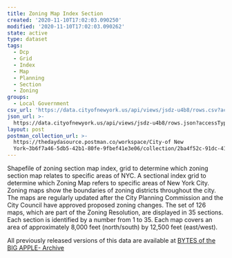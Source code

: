 ```yaml
---
title: Zoning Map Index Section
created: '2020-11-10T17:02:03.090250'
modified: '2020-11-10T17:02:03.090262'
state: active
type: dataset
tags:
  - Dcp
  - Grid
  - Index
  - Map
  - Planning
  - Section
  - Zoning
groups:
  - Local Government
csv_url: 'https://data.cityofnewyork.us/api/views/jsdz-u4b8/rows.csv?accessType=DOWNLOAD'
json_url: >-
  https://data.cityofnewyork.us/api/views/jsdz-u4b8/rows.json?accessType=DOWNLOAD
layout: post
postman_collection_url: >-
  https://thedaydasource.postman.co/workspace/City-of New
  York~3b6f7a46-5db5-42b1-80fe-9fbef41e3e06/collection/2ba4f52c-91dc-419e-a5d9-73a6ebac3cce
---
```

Shapefile of zoning section map index, grid to determine which zoning section map relates to specific areas of NYC.
A sectional index grid to determine which Zoning Map refers to specific areas of New York City. Zoning maps show the boundaries of zoning districts throughout the city. The maps are regularly updated after the City Planning Commission and the City Council have approved proposed zoning changes. The set of 126 maps, which are part of the Zoning Resolution, are displayed in 35 sections. Each section is identified by a number from 1 to 35. Each map covers an area of approximately 8,000 feet (north/south) by 12,500 feet (east/west).

All previously released versions of this data are available at <a href="https://www1.nyc.gov/site/planning/data-maps/open-data/bytes-archive.page?sorts[year]=0">BYTES of the BIG APPLE- Archive</a>
